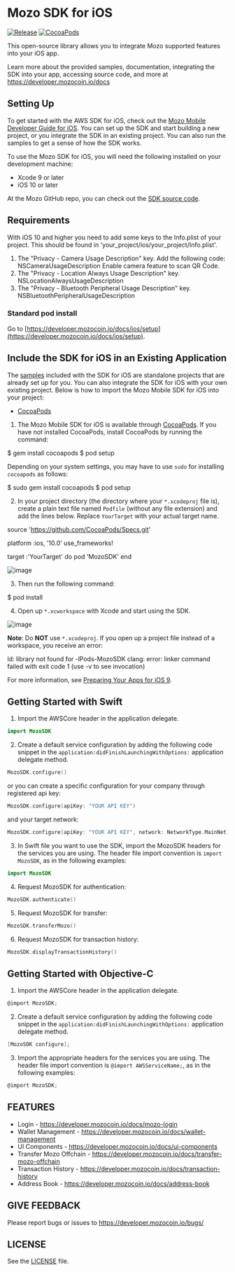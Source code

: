 # Mozo SDK for iOS
[![Release](https://img.shields.io/github/release/aws/aws-sdk-ios.svg)]()
[![CocoaPods](https://img.shields.io/cocoapods/v/AWSiOSSDKv2.svg)]()

This open-source library allows you to integrate Mozo supported features into your iOS app.

Learn more about the provided samples, documentation, integrating the SDK into your app, accessing source code, and more at https://developer.mozocoin.io/docs

## Setting Up

To get started with the AWS SDK for iOS, check out the [Mozo Mobile Developer Guide for iOS](https://developer.mozocoin.io/docs/mozo-mobile/latest/developerguide/getting-started.html). You can set up the SDK and start building a new project, or you integrate the SDK in an existing project. You can also run the samples to get a sense of how the SDK works.

To use the Mozo SDK for iOS, you will need the following installed on your development machine:

* Xcode 9 or later
* iOS 10 or later

At the Mozo GitHub repo, you can check out the [SDK source code](https://github.com/biglabs/mozo-sdk-ios).

## Requirements

With iOS 10 and higher you need to add some keys to the Info.plist of your project. This should be found in 'your_project/ios/your_project/Info.plist'.
1. The "Privacy - Camera Usage Description" key. Add the following code:
<key>NSCameraUsageDescription</key>
<string>Enable camera feature to scan QR Code.</string>
2. The "Privacy - Location Always Usage Description" key.
<key>NSLocationAlwaysUsageDescription</key>
<string></string>
3. The "Privacy - Bluetooth Peripheral Usage Description" key.
<key>NSBluetoothPeripheralUsageDescription</key>
<string></string>

### Standard pod install

Go to
[https://developer.mozocoin.io/docs/ios/setup](https://developer.mozocoin.io/docs/ios/setup).

## Include the SDK for iOS in an Existing Application

The [samples](https://github.com/biglabs/mozo-sdk-ios-samples) included with the SDK for iOS are standalone projects that are already set up for you. You can also integrate the SDK for iOS with your own existing project. Below is how to import the Mozo Mobile SDK for iOS into your project:

* [CocoaPods](https://cocoapods.org/)

1. The Mozo Mobile SDK for iOS is available through [CocoaPods](http://cocoapods.org). If you have not installed CocoaPods, install CocoaPods by running the command:

$ gem install cocoapods
$ pod setup

Depending on your system settings, you may have to use `sudo` for installing `cocoapods` as follows:

$ sudo gem install cocoapods
$ pod setup

2. In your project directory (the directory where your `*.xcodeproj` file is), create a plain text file named `Podfile` (without any file extension) and add the lines below. Replace `YourTarget` with your actual target name.

source 'https://github.com/CocoaPods/Specs.git'

platform :ios, '10.0'
use_frameworks!

target :'YourTarget' do
pod 'MozoSDK'
end

![image](readme-images/cocoapods-setup-01.png?raw=true)

3. Then run the following command:

$ pod install

4. Open up `*.xcworkspace` with Xcode and start using the SDK.

![image](readme-images/cocoapods-setup-02.png?raw=true)

**Note**: Do **NOT** use `*.xcodeproj`. If you open up a project file instead of a workspace, you receive an error:

ld: library not found for -lPods-MozoSDK
clang: error: linker command failed with exit code 1 (use -v to see invocation)

For more information, see [Preparing Your Apps for iOS 9](http://docs.aws.amazon.com/mobile/sdkforios/developerguide/ats.html).

## Getting Started with Swift

1. Import the AWSCore header in the application delegate.

```swift
import MozoSDK
```

2. Create a default service configuration by adding the following code snippet in the `application:didFinishLaunchingWithOptions:` application delegate method.

```swift
MozoSDK.configure()
```
or you can create a specific configuration for your company through registered api key:

```swift
MozoSDK.configure(apiKey: "YOUR API KEY")
```
and your target network:

```swift
MozoSDK.configure(apiKey: "YOUR API KEY", network: NetworkType.MainNet)
```

3. In Swift file you want to use the SDK, import the MozoSDK headers for the services you are using. The header file import convention is `import MozoSDK`, as in the following examples:

```swift
import MozoSDK
```
4. Request MozoSDK for authentication:

```swift
MozoSDK.authenticate()
```

5. Request MozoSDK for transfer:

```swift
MozoSDK.transferMozo()
```

6. Request MozoSDK for transaction history:

```swift
MozoSDK.displayTransactionHistory()
```

## Getting Started with Objective-C

1. Import the AWSCore header in the application delegate.

```objective-c
@import MozoSDK;
```

2. Create a default service configuration by adding the following code snippet in the `application:didFinishLaunchingWithOptions:` application delegate method.

```objective-c
[MozoSDK configure];
```

3. Import the appropriate headers for the services you are using. The header file import convention is `@import AWSServiceName;`, as in the following examples:

```objective-c
@import MozoSDK;
```

## FEATURES

- Login - <https://developer.mozocoin.io/docs/mozo-login>
- Wallet Management - <https://developer.mozocoin.io/docs/wallet-management>
- UI Components - <https://developer.mozocoin.io/docs/ui-components>
- Transfer Mozo Offchain - <https://developer.mozocoin.io/docs/transfer-mozo-offchain>
- Transaction History - <https://developer.mozocoin.io/docs/transaction-history>
- Address Book - <https://developer.mozocoin.io/docs/address-book>

## GIVE FEEDBACK

Please report bugs or issues to <https://developer.mozocoin.io/bugs/>

## LICENSE

See the [LICENSE](LICENSE) file.

